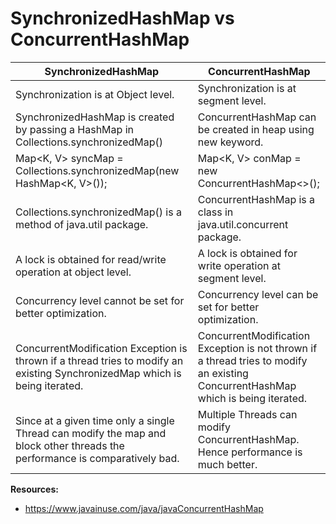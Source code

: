 # SynchronizedHashMap vs ConcurrentHashMap

SynchronizedHashMap                                                       | ConcurrentHashMap
------------------------------------------------------------------------- | -------------------------------------------------------------------------------------
Synchronization is at Object level.                                       | Synchronization is at segment level.
SynchronizedHashMap is created by passing a HashMap in Collections.synchronizedMap() |  ConcurrentHashMap can be created in heap using new keyword.
Map<K, V> syncMap = Collections.synchronizedMap(new HashMap<K, V>());     | Map<K, V> conMap = new ConcurrentHashMap<>();
Collections.synchronizedMap() is a method of java.util package.           | ConcurrentHashMap is a class in java.util.concurrent package.
A lock is obtained for read/write operation at object level.              | A lock is obtained for write operation at segment level.
Concurrency level cannot be set for better optimization.                  | Concurrency level can be set for better optimization.
ConcurrentModification Exception is thrown if a thread tries to modify an existing SynchronizedMap which is being iterated. | ConcurrentModification Exception is not thrown if a thread tries to modify an existing ConcurrentHashMap which is being iterated.
Since at a given time only a single Thread can modify the map and block other threads the performance is comparatively bad. | Multiple Threads can modify ConcurrentHashMap. Hence performance is much better.


__Resources:__
* https://www.javainuse.com/java/javaConcurrentHashMap